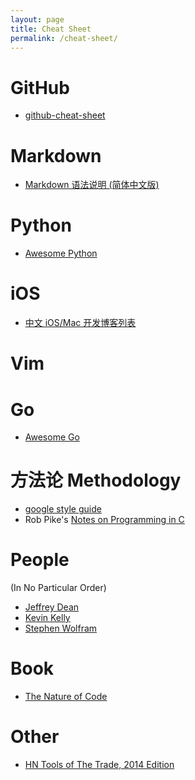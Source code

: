 ```yaml
---
layout: page
title: Cheat Sheet
permalink: /cheat-sheet/
---
```


GitHub
======
* [github-cheat-sheet](https://github.com/tiimgreen/github-cheat-sheet)

Markdown
========
* [Markdown 语法说明 (简体中文版)](http://wowubuntu.com/markdown/)

Python
======
* [Awesome Python](https://github.com/vinta/awesome-python)

iOS
===
* [中文 iOS/Mac 开发博客列表](https://github.com/tangqiaoboy/iOSBlogCN)

Vim
====




Go
===
* [Awesome Go](https://github.com/avelino/awesome-go)

方法论 Methodology
==================
* [google style guide](https://code.google.com/p/google-styleguide/)
* Rob Pike's [Notes on Programming in C](http://doc.cat-v.org/bell_labs/pikestyle)

People
======
(In No Particular Order)

* [Jeffrey Dean](http://research.google.com/people/jeff/)
* [Kevin Kelly](http://kk.org/)
* [Stephen Wolfram](http://blog.stephenwolfram.com/)

Book
====

* [The Nature of Code](http://natureofcode.com/)



Other
=====
* [HN Tools of The Trade, 2014 Edition](https://github.com/cjbarber/ToolsOfTheTrade)
